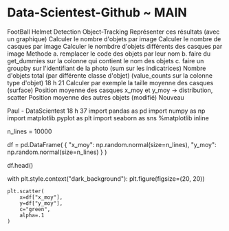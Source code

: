 # Data-Scientest-Github ~ MAIN
FootBall Helmet Detection
Object-Tracking 
Représenter ces résultats (avec un graphique)
Calculer le nombre d'objets par image
Calculer le nombre de casques par image
Calculer le nombdre d'objets différents des casques par image
Methode
a. remplacer le code des objets par leur nom
b. faire du get_dummies sur la colonne qui contient le nom des objets
c. faire un groupby sur l'identifiant de la photo (sum sur les indicatrices)
Nombre d'objets total (par différente classe d'objet)
(value_counts sur la colonne type d'objet)
18 h 21
Calculer par exemple la taille moyenne des casques (surface)
Position moyenne des casques x_moy et y_moy -> distribution, scatter
Position moyenne des autres objets
(modifié)
Nouveau


Paul - DataScientest  18 h 37
import pandas as pd
import numpy as np
import matplotlib.pyplot as plt
import seaborn as sns
%matplotlib inline

n_lines = 10000

df = pd.DataFrame(
    {
        "x_moy": np.random.normal(size=n_lines),
        "y_moy": np.random.normal(size=n_lines)
    }
)

df.head()

with plt.style.context("dark_background"):
    plt.figure(figsize=(20, 20))
    
    plt.scatter(
        x=df["x_moy"],
        y=df["y_moy"],
        c="green",
        alpha=.1
    )
